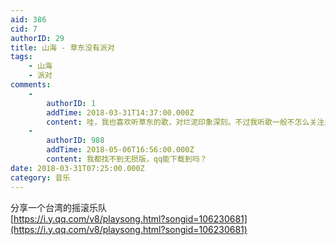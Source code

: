 ```yaml
---
aid: 386
cid: 7
authorID: 29
title: 山海 - 草东没有派对
tags:
    - 山海
    - 派对
comments:
    -
        authorID: 1
        addTime: 2018-03-31T14:37:00.000Z
        content: 哇，我也喜欢听草东的歌，对烂泥印象深刻。不过我听歌一般不怎么关注乐队，才知道是台湾的。
    -
        authorID: 988
        addTime: 2018-05-06T16:56:00.000Z
        content: 我都找不到无损版，qq能下载到吗？
date: 2018-03-31T07:25:00.000Z
category: 音乐
---
```


分享一个台湾的摇滚乐队  
[https://i.y.qq.com/v8/playsong.html?songid=106230681](https://i.y.qq.com/v8/playsong.html?songid=106230681)
